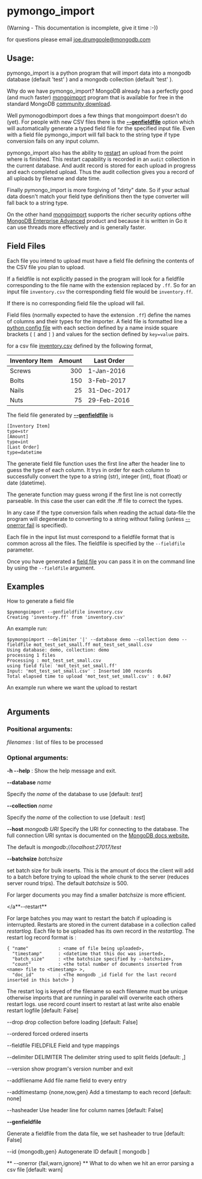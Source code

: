 # pymongo_import

(Warning - This documentation is incomplete, give it time :-))

for questions please email joe.drumgoole@mongodb.com


## Usage:

pymongo_import is a python program that will import data into a mongodb
database (default 'test' ) and a mongodb collection (default 'test' ).
 
Why do we have pymongo_import? MongoDB already has a perfectly good (and much faster)
[mongoimport](https://docs.mongodb.com/manual/reference/program/mongoimport/) program 
that is available for free in the standard MongoDB [community download](https://www.mongodb.com/download-center#community).

Well pymonogodbimport does a few things that mongoimport doesn't do (yet). For people
with new CSV files there is the [**--genfieldfile**](#genfieldfile) option which will automatically
generate a typed field file for the specified input file. Even with a field file pymongo_import
will fall back to the string type if type conversion fails on any
input column.

pymongo_import also has the ability to [restart](#restart)  an upload from the
point where is finished. This restart capability is recorded in an
```audit``` collection in the current database. And audit record is
stored for each upload in progress and each completed upload. Thus the
audit collection gives you a record of all uploads by filename and
date time.

Finally pymongo_import is more forgiving of "dirty" date. So if your
actual data doesn't match your field type definitions then the type
converter will fall back to a string type.

On the other hand
[mongoimport](https://docs.mongodb.com/manual/reference/program/mongoimport/)
supports the richer security options ofthe [MongoDB Enterprise Advanced](https://www.mongodb.com/products/mongodb-enterprise-advanced)
product and because it is written in Go it can use threads more effectively and is generally faster.

## Field Files <a name="fieldfile"></a>

Each file you intend to upload must have a field file defining the
contents of the CSV file you plan to upload.

If a fieldfile is not explicitly passed in the program will look for a
fieldfile corresponding to the file name with the extension replaced
by `.ff`. So for an input file `inventory.csv` the corresponding field
file would be `inventory.ff`.

If there is no corresponding field file the upload will fail.

Field files (normally expected to have the extension `.ff`) define the names of columns and their
types for the importer. A field file is formatted line a
[python config file](https://docs.python.org/2/library/configparser.html)
with each section defined by a name inside square brackets ( `[` and `]` ) and values for
the section defined by `key=value` pairs.

for a csv file
[inventory.csv](https://github.com/jdrumgoole/pymongo_import/blob/master/test/inventory.csv)
defined by the following format,


Inventory Item | Amount |  Last Order
-------------|-----:|---------
Screws|                   300|    1-Jan-2016
Bolts|                      150|   3-Feb-2017
Nails|                 25|       31-Dec-2017
Nuts|                   75|    29-Feb-2016


The field file generated by [**--genfieldfile**](#genfieldfile) is

```
[Inventory Item]
type=str
[Amount]
type=int
[Last Order]
type=datetime
```

The generate field file function uses the first line after the header
line to guess the type of each column. It trys in order for each
column to successfully convert the type to a string (str), integer
(int), float (float) or date (datetime).

The generate function may guess wrong if the first line is not
correctly parseable. In this case the user can edit the .ff file to
correct the types.

In any case if the type conversion fails when reading the actual
data-file the program will degenerate to converting to a string
without failing (unless [--onerror fail](#onerror)  is specified).

Each file in the input list must correspond to a fieldfile format that is
common across all the files. The fieldfile is specified by the  `--fieldfile` parameter.

Once you have generated a [field file](#fieldfile) you can pass it in on the command line
by using the `--fieldfile` argument.

## Examples

How to generate a field file

```
$pymongoimport --genfieldfile inventory.csv
Creating 'inventory.ff' from 'inventory.csv'
```
An example run:

```
$pymongoimport --delimiter '|' --database demo --collection demo --fieldfile mot_test_set_small.ff mot_test_set_small.csv
Using database: demo, collection: demo
processing 1 files
Processing : mot_test_set_small.csv
using field file: 'mot_test_set_small.ff'
Input: 'mot_test_set_small.csv' : Inserted 100 records
Total elapsed time to upload 'mot_test_set_small.csv' : 0.047
```

An example run where we want the upload to restart

```
```

## Arguments

### Positional arguments:
  *filenames*        : list of files to be processed

### Optional arguments:

**-h --help**      : Show the help message and exit.

**--database** *name* 

Specify the *name* of the database to use  [default: *test*]

**--collection** *name*

Specify the *name* of the collection to use [default : *test*]

**--host** *mongodb URI*
Specify the URI for connecting to the database. The full connection
URI syntax is documented on the
[MongoDB docs website.](https://docs.mongodb.com/manual/reference/connection-string/)

The default is *mongodb://localhost:27017/test*

**--batchsize** *batchsize*

set batch size for bulk inserts. This is the amount of docs the client
will add to a batch before trying to upload the whole chunk to the
server (reduces server round trips). The default *batchsize* is 500.

For larger documents you may find a smaller *batchsize* is more efficient.

<a name="restart"></a**--restart**

For large batches you may want to restart the batch if uploading is
interrupted. Restarts are stored in the current database in a collection 
called *restartlog*. Each file to be uploaded has its own record in the 
*restartlog*. The restart log record format is :

```
{ "name"           : <name of file being uploaded>, 
  "timestamp"      : <datetime that this doc was inserted>,
  "batch_size"     : <the batchsize specified by --batchsize>,
  "count"          : <the total number of documents inserted from <name> file to <timestamp> >,
  "doc_id"         : <The mongodb _id field for the last record inserted in this batch> }
```

The restart log is keyed of the filename so each filename must be unique otherwise
imports that are running in parallel will overwrite each others restart logs.
use record count insert to restart at last write also
                        enable restart logfile [default: False]


  --drop                drop collection before loading [default: False]

  --ordered             forced ordered inserts

  --fieldfile FIELDFILE
                        Field and type mappings

  --delimiter DELIMITER
                        The delimiter string used to split fields [default: ,]

  --version             show program's version number and exit

  --addfilename         Add file name field to every entry

  --addtimestamp {none,now,gen}
                        Add a timestamp to each record [default: none]

  --hasheader           Use header line for column names [default: False]

<a name="genfieldfile"></a>**--genfieldfile**        
  
  Generate a fieldfile from the data file, we set
                        hasheader to true [default: False]

  --id {mongodb,gen}    Autogenerate ID default [ mongodb ]

<a name="onerror"></a> ** --onerror {fail,warn,ignore} **
                        What to do when we hit an error parsing a csv file
                        [default: warn]

